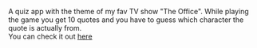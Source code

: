 A quiz app with the theme of my fav TV show "The Office". While playing the game you get 10 quotes and you have to guess which character the quote is actually from.
<br/>
You can check it out <a href="https://office-quiz.vercel.app">here</a>
